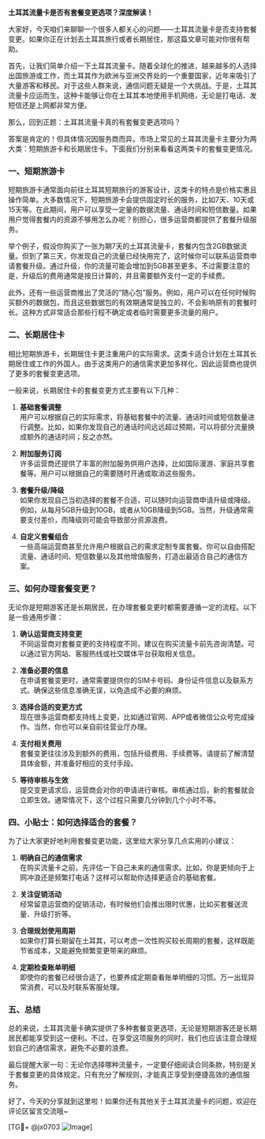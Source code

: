 **土耳其流量卡是否有套餐变更选项？深度解读！**

大家好，今天咱们来聊聊一个很多人都关心的问题——土耳其流量卡是否支持套餐变更。如果你正在计划去土耳其旅行或者长期居住，那这篇文章可能对你很有帮助。

首先，让我们简单介绍一下土耳其流量卡。随着全球化的推进，越来越多的人选择出国旅游或工作，而土耳其作为欧洲与亚洲交界处的一个重要国家，近年来吸引了大量游客和移民。对于这些人群来说，通信问题无疑是一个大挑战。于是，土耳其流量卡应运而生。这种卡能够让你在土耳其本地使用手机网络，无论是打电话、发短信还是上网都非常方便。

那么，回到正题：土耳其流量卡真的有套餐变更选项吗？

答案是肯定的！但具体情况因服务商而异。市场上常见的土耳其流量卡主要分为两大类：短期旅游卡和长期居住卡。下面我们分别来看看这两类卡的套餐变更情况。

### 一、短期旅游卡

短期旅游卡通常面向前往土耳其短期旅行的游客设计，这类卡的特点是价格实惠且操作简单。大多数情况下，短期旅游卡会提供固定时长的服务，比如7天、10天或15天等。在此期间，用户可以享受一定量的数据流量、通话时间和短信数量。如果用户觉得套餐内的资源不够用怎么办呢？别担心，很多运营商都提供了套餐升级服务。

举个例子，假设你购买了一张为期7天的土耳其流量卡，套餐内包含2GB数据流量。但到了第三天，你发现自己的流量已经快用完了，这时候你可以联系运营商申请套餐升级。通过升级，你的流量可能会增加到5GB甚至更多。不过需要注意的是，升级后的费用通常是按日计算的，并且需要额外支付一定的手续费。

此外，还有一些运营商推出了灵活的“随心包”服务。例如，用户可以在任何时候购买额外的数据包，而且这些数据包的有效期通常是独立的，不会影响原有的套餐时长。这种方式非常适合那些行程不确定或者临时需要更多流量的用户。

### 二、长期居住卡

相比短期旅游卡，长期居住卡更注重用户的实际需求。这类卡适合计划在土耳其长期居住或工作的外国人。由于这类用户的通信需求更加多样化，因此运营商也提供了更多的套餐变更选项。

一般来说，长期居住卡的套餐变更方式主要有以下几种：

1. **基础套餐调整**  
   用户可以根据自己的实际需求，将基础套餐中的流量、通话时间或短信数量进行调整。比如，如果你发现自己的通话时间远远超过预期，可以将部分流量换成额外的通话时间；反之亦然。

2. **附加服务订阅**  
   许多运营商还提供了丰富的附加服务供用户选择，比如国际漫游、家庭共享套餐等。用户可以根据自己的需要随时开通或取消这些服务。

3. **套餐升级/降级**  
   如果你发现自己当初选择的套餐不合适，可以随时向运营商申请升级或降级。例如，从每月5GB升级到10GB，或者从10GB降级到5GB。当然，升级通常需要支付差价，而降级则可能会导致部分资源浪费。

4. **自定义套餐组合**  
   一些高端运营商甚至允许用户根据自己的需求定制专属套餐。你可以自由搭配流量、通话时间、短信数量以及其他增值服务，打造出最适合自己的通信方案。

### 三、如何办理套餐变更？

无论你是短期游客还是长期居民，在办理套餐变更时都需要遵循一定的流程。以下是一些通用步骤：

1. **确认运营商支持变更**  
   不同运营商对套餐变更的支持程度不同，建议在购买流量卡前先咨询清楚。可以通过官方网站、客服热线或社交媒体平台获取相关信息。

2. **准备必要的信息**  
   在申请套餐变更时，通常需要提供你的SIM卡号码、身份证件信息以及联系方式。确保这些信息准确无误，以免造成不必要的麻烦。

3. **选择合适的变更方式**  
   现在很多运营商都支持线上变更，比如通过官网、APP或者微信公众号完成操作。当然，你也可以亲自前往营业厅办理。

4. **支付相关费用**  
   套餐变更往往涉及到额外的费用，包括升级费用、手续费等。请提前了解清楚具体金额，并准备好相应的支付手段。

5. **等待审核与生效**  
   提交变更请求后，运营商会对你的申请进行审核。审核通过后，新的套餐就会立即生效。通常情况下，这个过程只需要几分钟到几个小时不等。

### 四、小贴士：如何选择适合的套餐？

为了让大家更好地利用套餐变更功能，这里给大家分享几点实用的小建议：

1. **明确自己的通信需求**  
   在购买流量卡之前，先评估一下自己未来的通信需求。比如，你是更倾向于上网冲浪还是频繁打电话？这样可以帮助你选择更适合的基础套餐。

2. **关注促销活动**  
   经常留意运营商的促销活动，有时候他们会推出限时优惠，比如买套餐送流量、升级打折等。

3. **合理规划使用周期**  
   如果你打算长期留在土耳其，可以考虑一次性购买较长周期的套餐，这样既能节省成本，又能避免频繁变更带来的麻烦。

4. **定期检查账单明细**  
   即使你的套餐已经很合适了，也要养成定期查看账单明细的习惯。万一出现异常消费，可以及时联系客服处理。

### 五、总结

总的来说，土耳其流量卡确实提供了多种套餐变更选项，无论是短期游客还是长期居民都能享受到这一便利。不过，在享受这项服务的同时，我们也应该注意合理规划自己的通信需求，避免不必要的浪费。

最后提醒大家一句：无论你选择哪种流量卡，一定要仔细阅读合同条款，特别是关于套餐变更的具体规定。只有充分了解规则，才能真正享受到便捷高效的通信服务。

好了，今天的分享就到这里啦！如果你还有其他关于土耳其流量卡的问题，欢迎在评论区留言交流哦~

[TG💪+ @jx0703 ![Image](https://github.com/user-attachments/assets/dbca1d08-cadb-493c-b0ec-ad6f7a83f270)]
